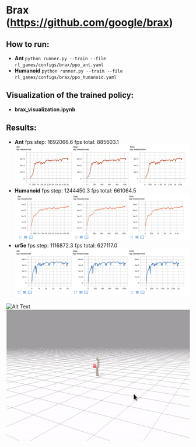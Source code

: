 # Brax (https://github.com/google/brax)  

## How to run:  
* **Ant** ```python runner.py --train --file rl_games/configs/brax/ppo_ant.yaml```
* **Humanoid** ```python runner.py --train --file rl_games/configs/brax/ppo_humanoid.yaml```
## Visualization of the trained policy:  
* **brax_visualization.ipynb**

## Results:  
* **Ant** fps step: 1692066.6 fps total: 885603.1  
![Ant](pictures/mujoco/humanoid.jpg)  
* **Humanoid** fps step: 1244450.3 fps total: 661064.5  
![Humanoid](pictures/mujoco/half_cheetah.jpg)  
* **ur5e** fps step: 1116872.3 fps total: 627117.0  
![Humanoid](pictures/mujoco/hopper.jpg)  


![Alt Text](pictures/brax/humanoid.gif)
![Alt Text](pictures/brax/ur5e.gif)